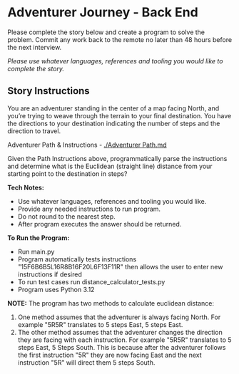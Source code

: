 # Adventurer Journey - Back End
Please complete the story below and create a program to solve the problem. Commit any work back to the remote no later than 48 hours before the next interview.

*Please use whatever languages, references and tooling you would like to complete the story.*

## Story Instructions
You are an adventurer standing in the center of a map facing North, and you’re trying to weave through the terrain to your final destination. You have the directions to your destination indicating the number of steps and the direction to travel.

Adventurer Path & Instructions - [./Adventurer Path.md](./Adventurer%20Path.md)

Given the Path Instructions above, programmatically parse the instructions and determine what is the Euclidean (straight line) distance from your starting point to the destination in steps?

**Tech Notes:**
- Use whatever languages, references and tooling you would like.
- Provide any needed instructions to run program.
- Do not round to the nearest step.
- After program executes the answer should be returned.

**To Run the Program:**
- Run main.py
- Program automatically tests instructions "15F6B6B5L16R8B16F20L6F13F11R" then allows the user to enter new instructions if desired
- To run test cases run distance_calculator_tests.py
- Program uses Python 3.12

**NOTE:**
The program has two methods to calculate euclidean distance:

1. One method assumes that the adventurer is always facing North. For example "5R5R" translates to 5 steps East, 5 steps East.
2. The other method assumes that the adventurer changes the direction they are facing with each instruction. For example "5R5R" translates to 5 steps East, 5 Steps South. This is because after the adventurer follows the first instruction "5R" they are now facing East and the next instruction "5R" will direct them 5 steps South. 

